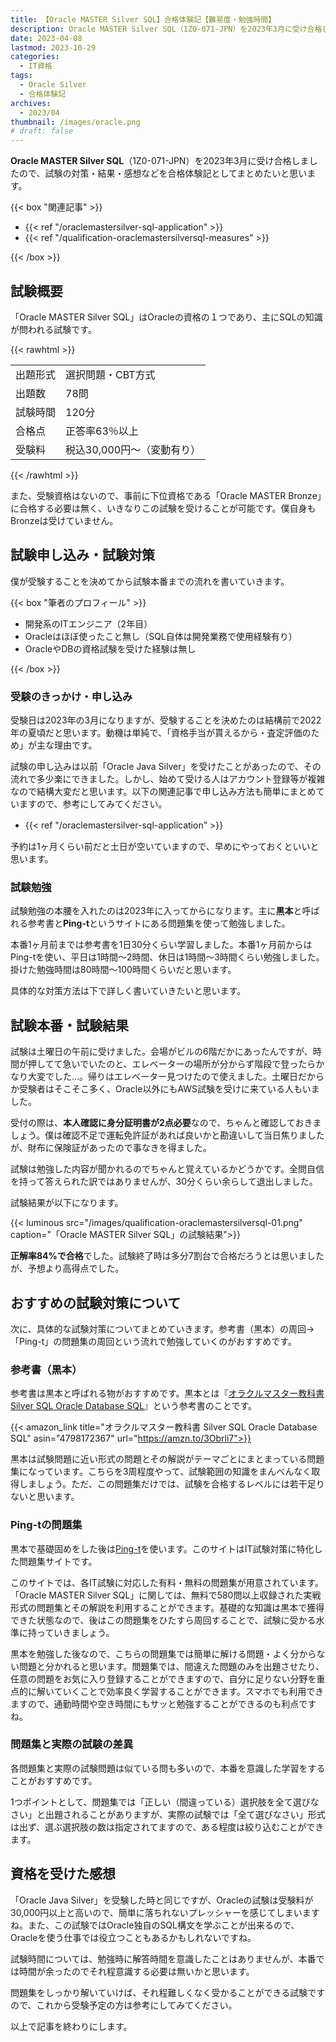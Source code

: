 ```yaml
---
title: 【Oracle MASTER Silver SQL】合格体験記【難易度・勉強時間】
description: Oracle MASTER Silver SQL（1Z0-071-JPN）を2023年3月に受け合格しましたので、試験の対策・結果・感想などを合格体験記としてまとめたいと思います。
date: 2023-04-08
lastmod: 2023-10-29
categories: 
  - IT資格
tags: 
  - Oracle Silver
  - 合格体験記
archives: 
  - 2023/04
thumbnail: /images/oracle.png
# draft: false
---
```


**Oracle MASTER Silver SQL**（1Z0-071-JPN）を2023年3月に受け合格しましたので、試験の対策・結果・感想などを合格体験記としてまとめたいと思います。

{{< box "関連記事" >}}
<ul>
<li>{{< ref "/oraclemastersilver-sql-application" >}}</li>
<li>{{< ref "/qualification-oraclemastersilversql-measures" >}}</li>
</ul>
{{< /box >}}

## 試験概要

「Oracle MASTER Silver SQL」はOracleの資格の１つであり、主にSQLの知識が問われる試験です。

{{< rawhtml >}}
<table>
<tbody>
<tr>
<td>出題形式</td>
<td>選択問題・CBT方式</td>
</tr>
<tr>
<td>出題数</td>
<td>78問</td>
</tr>
<tr>
<td>試験時間</td>
<td>120分</td>
</tr>
<tr>
<td>合格点</td>
<td>正答率63％以上</td>
</tr>
<tr>
<td>受験料</td>
<td>税込30,000円～（変動有り）</td>
</tr>
</tbody>
</table>
{{< /rawhtml >}}

また、受験資格はないので、事前に下位資格である「Oracle MASTER Bronze」に合格する必要は無く、いきなりこの試験を受けることが可能です。僕自身もBronzeは受けていません。

## 試験申し込み・試験対策

僕が受験することを決めてから試験本番までの流れを書いていきます。

{{< box "筆者のプロフィール" >}}
<ul>
<li>開発系のITエンジニア（2年目）</li>
<li>Oracleはほぼ使ったこと無し（SQL自体は開発業務で使用経験有り）</li>
<li>OracleやDBの資格試験を受けた経験は無し</li>
</ul>
{{< /box >}}

### 受験のきっかけ・申し込み

受験日は2023年の3月になりますが、受験することを決めたのは結構前で2022年の夏頃だと思います。動機は単純で、「資格手当が貰えるから・査定評価のため」が主な理由です。

試験の申し込みは以前「Oracle Java Silver」を受けたことがあったので、その流れで多少楽にできました。しかし、始めて受ける人はアカウント登録等が複雑なので結構大変だと思います。以下の関連記事で申し込み方法も簡単にまとめていますので、参考にしてみてください。

* {{< ref "/oraclemastersilver-sql-application" >}}　  

予約は1ヶ月くらい前だと土日が空いていますので、早めにやっておくといいと思います。

### 試験勉強

試験勉強の本腰を入れたのは2023年に入ってからになります。主に**黒本**と呼ばれる参考書と**Ping-t**というサイトにある問題集を使って勉強しました。

本番1ヶ月前までは参考書を1日30分くらい学習しました。本番1ヶ月前からはPing-tを使い、平日は1時間～2時間、休日は1時間～3時間くらい勉強しました。掛けた勉強時間は80時間～100時間くらいだと思います。

具体的な対策方法は下で詳しく書いていきたいと思います。

## 試験本番・試験結果

試験は土曜日の午前に受けました。会場がビルの6階だかにあったんですが、時間が押してて急いでいたのと、エレベーターの場所が分からず階段で登ったらかなり大変でした…。帰りはエレベーター見つけたので使えました。土曜日だからか受験者はそこそこ多く、Oracle以外にもAWS試験を受けに来ている人もいました。

受付の際は、**本人確認に身分証明書が2点必要**なので、ちゃんと確認しておきましょう。僕は確認不足で運転免許証があれば良いかと勘違いして当日焦りましたが、財布に保険証があったので事なきを得ました。

試験は勉強した内容が聞かれるのでちゃんと覚えているかどうかです。全問自信を持って答えられた訳ではありませんが、30分くらい余らして退出しました。

試験結果が以下になります。

{{< luminous src="/images/qualification-oraclemastersilversql-01.png" caption="「Oracle MASTER Silver SQL」の試験結果">}}

**正解率84%で合格**でした。試験終了時は多分7割台で合格だろうとは思いましたが、予想より高得点でした。

## おすすめの試験対策について

次に、具体的な試験対策についてまとめていきます。参考書（黒本）の周回→「Ping-t」の問題集の周回という流れで勉強していくのがおすすめです。

### 参考書（黒本）

参考書は黒本と呼ばれる物がおすすめです。黒本とは『[オラクルマスター教科書 Silver SQL Oracle Database SQL](https://amzn.to/3Obrli7)』という参考書のことです。

{{< amazon_link title="オラクルマスター教科書 Silver SQL Oracle Database SQL" asin="4798172367" url="https://amzn.to/3Obrli7">}}

黒本は試験問題に近い形式の問題とその解説がテーマごとにまとまっている問題集になっています。こちらを3周程度やって、試験範囲の知識をまんべんなく取得しましょう。ただ、この問題集だけでは、試験を合格するレベルには若干足りないと思います。

### Ping-tの問題集

黒本で基礎固めをした後は[Ping-t](https://mondai.ping-t.com/g)を使います。このサイトはIT試験対策に特化した問題集サイトです。

このサイトでは、各IT試験に対応した有料・無料の問題集が用意されています。「Oracle MASTER Silver SQL」に関しては、無料で580問以上収録された実戦形式の問題集とその解説を利用することができます。基礎的な知識は黒本で獲得できた状態なので、後はこの問題集をひたすら周回することで、試験に受かる水準に持っていきましょう。

黒本を勉強した後なので、こちらの問題集では簡単に解ける問題・よく分からない問題と分かれると思います。問題集では、間違えた問題のみを出題させたり、任意の問題をお気に入り登録することができますので、自分に足りない分野を重点的に解いていくことで効率良く学習することができます。スマホでも利用できますので、通勤時間や空き時間にもサッと勉強することができるのも利点ですね。

### 問題集と実際の試験の差異

各問題集と実際の試験問題は似ている問も多いので、本番を意識した学習をすることがおすすめです。

1つポイントとして、問題集では「正しい（間違っている）選択肢を全て選びなさい」と出題されることがありますが、実際の試験では「全て選びなさい」形式は出ず、選ぶ選択肢の数は指定されてますので、ある程度は絞り込むことができます。

## 資格を受けた感想

「Oracle Java Silver」を受験した時と同じですが、Oracleの試験は受験料が30,000円以上と高いので、簡単に落ちれないプレッシャーを感じてしまいますね。また、この試験ではOracle独自のSQL構文を学ぶことが出来るので、Oracleを使う仕事では役立つこともあるかもしれないですね。

試験時間については、勉強時に解答時間を意識したことはありませんが、本番では時間が余ったのでそれ程意識する必要は無いかと思います。

問題集をしっかり解いていけば、それ程難しくなく受かることができる試験ですので、これから受験予定の方は参考にしてみてください。

以上で記事を終わりにします。